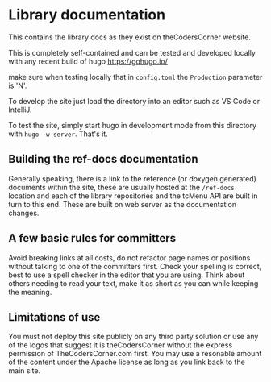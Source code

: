 # Library documentation

This contains the library docs as they exist on theCodersCorner website.

This is completely self-contained and can be tested and developed locally with any recent build of hugo https://gohugo.io/

make sure when testing locally that in `config.toml` the `Production` parameter is 'N'. 

To develop the site just load the directory into an editor such as VS Code or IntelliJ.

To test the site, simply start hugo in development mode from this directory with `hugo -w server`. That's it. 

## Building the ref-docs documentation

Generally speaking, there is a link to the reference (or doxygen generated) documents within the site, these are usually hosted at the `/ref-docs` location and each of the library repositories and the tcMenu API are built in turn to this end. These are built on web server as the documentation changes.

## A few basic rules for committers

Avoid breaking links at all costs, do not refactor page names or positions without talking to one of the committers first. Check your spelling is correct, best to use a spell checker in the editor that you are using. Think about others needing to read your text, make it as short as you can while keeping the meaning.

## Limitations of use

You must not deploy this site publicly on any third party solution or use any of the logos that suggest it is theCodersCorner without the express permission of TheCodersCorner.com first. You may use a resonable amount of the content under the Apache license as long as you link back to the main site. 
